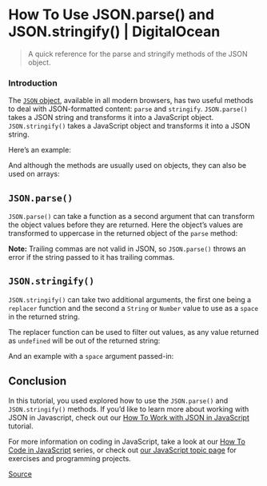 # How To Use JSON.parse() and JSON.stringify() | DigitalOcean

> A quick reference for the parse and stringify methods of the JSON object.

### Introduction

The [`JSON` object](https://www.digitalocean.com/community/tutorials/how-to-work-with-json-in-javascript), available in all modern browsers, has two useful methods to deal with JSON-formatted content: `parse` and `stringify`. `JSON.parse()` takes a JSON string and transforms it into a JavaScript object. `JSON.stringify()` takes a JavaScript object and transforms it into a JSON string.

Here’s an example:

And although the methods are usually used on objects, they can also be used on arrays:

## `JSON.parse()`

`JSON.parse()` can take a function as a second argument that can transform the object values before they are returned. Here the object’s values are transformed to uppercase in the returned object of the `parse` method:

**Note:** Trailing commas are not valid in JSON, so `JSON.parse()` throws an error if the string passed to it has trailing commas.

## `JSON.stringify()`

`JSON.stringify()` can take two additional arguments, the first one being a `replacer` function and the second a `String` or `Number` value to use as a `space` in the returned string.

The replacer function can be used to filter out values, as any value returned as `undefined` will be out of the returned string:

And an example with a `space` argument passed-in:

## Conclusion

In this tutorial, you used explored how to use the `JSON.parse()` and `JSON.stringify()` methods. If you’d like to learn more about working with JSON in Javascript, check out our [How To Work with JSON in JavaScript](https://www.digitalocean.com/community/tutorials/how-to-work-with-json-in-javascript) tutorial.

For more information on coding in JavaScript, take a look at our [How To Code in JavaScript](https://www.digitalocean.com/community/tutorial_series/how-to-code-in-javascript) series, or check out [our JavaScript topic page](https://www.digitalocean.com/community/tags/javascript) for exercises and programming projects.

[Source](https://www.digitalocean.com/community/tutorials/js-json-parse-stringify)
